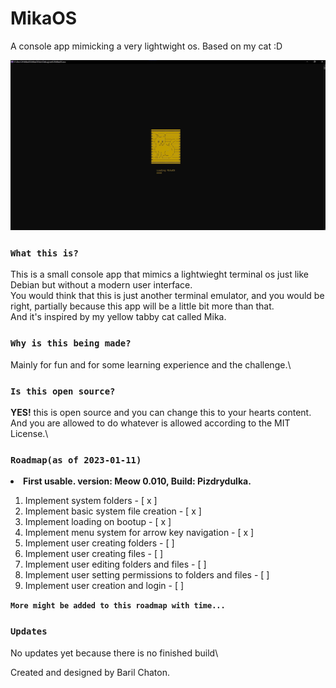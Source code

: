 # MikaOS
A console app mimicking a very lightwight os.
Based on my cat :D

![Alt text](Images/loadingSplash.jpg?raw=true "Title")

### `What this is?`
This is a small console app that mimics a lightwieght terminal os just like Debian but without a modern user interface.\
You would think that this is just another terminal emulator, and you would be right, partially because this app will be a little bit more than that.\
And it's inspired by my yellow tabby cat called Mika.

### `Why is this being made?`
Mainly for fun and for some learning experience and the challenge.\

### `Is this open source?`
<strong>YES!</strong> this is open source and you can change this to your hearts content.\
And you are allowed to do whatever is allowed according to the MIT License.\

### `Roadmap(as of 2023-01-11)`
<li><strong>First usable. version: Meow 0.010, Build: Pizdrydulka.</strong></li>
<ol>
  <li>Implement system folders - [ x ]</li>
  <li>Implement basic system file creation - [ x ]</li>
  <li>Implement loading on bootup - [ x ]</li>
  <li>Implement menu system for arrow key navigation - [ x ]</li>
  <li>Implement user creating folders - [ ]</li>
  <li>Implement user creating files - [ ]</li>
  <li>Implement user editing folders and files - [ ]</li>
  <li>Implement user setting permissions to folders and files - [ ]</li>
  <li>Implement user creation and login - [ ]</li> 
</ol>

<strong>`More might be added to this roadmap with time...`</strong>

### `Updates`
No updates yet because there is no finished build\\

Created and designed by Baril Chaton.
